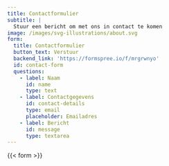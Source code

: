 ```yaml
---
title: Contactformulier
subtitle: |
  Stuur een bericht om met ons in contact te komen
image: /images/svg-illustrations/about.svg
form:
  title: Contactformulier
  button_text: Verstuur
  backend_link: 'https://formspree.io/f/mrgrwnyo'
  id: contact-form
  questions:
    - label: Naam
      id: name
      type: text
    - label: Contactgegevens
      id: contact-details
      type: email
      placeholder: Emailadres
    - label: Bericht
      id: message
      type: textarea
---
```


{{< form >}}
